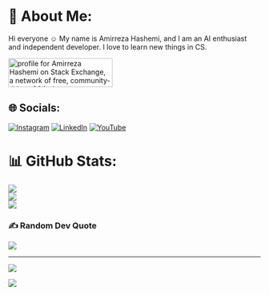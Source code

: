# 💫 About Me:
Hi everyone ☺️ My name is Amirreza Hashemi, and I am an AI enthusiast and independent developer. I love to learn new things in CS.

<a href="https://stackexchange.com/users/21750113"><img src="https://stackexchange.com/users/flair/21750113.png" width="208" height="58" alt="profile for Amirreza Hashemi on Stack Exchange, a network of free, community-driven Q&amp;A sites" title="profile for Amirreza Hashemi on Stack Exchange, a network of free, community-driven Q&amp;A sites"></a>


## 🌐 Socials:
[![Instagram](https://img.shields.io/badge/Instagram-%23E4405F.svg?logo=Instagram&logoColor=white)](https://instagram.com/Amirrezahashemi11 ) [![LinkedIn](https://img.shields.io/badge/LinkedIn-%230077B5.svg?logo=linkedin&logoColor=white)](https://linkedin.com/in/https://www.linkedin.com/in/amirreza-hashemi-109a0621b) [![YouTube](https://img.shields.io/badge/YouTube-%23FF0000.svg?logo=YouTube&logoColor=white)](https://youtube.com/@Amirrezatech ) 

# 📊 GitHub Stats:
![](https://github-readme-stats.vercel.app/api?username=Amirrezahmi&theme=dark&hide_border=false&include_all_commits=false&count_private=false)<br/>
![](https://github-readme-streak-stats.herokuapp.com/?user=Amirrezahmi&theme=dark&hide_border=false)<br/>
![](https://github-readme-stats.vercel.app/api/top-langs/?username=Amirrezahmi&theme=dark&hide_border=false&include_all_commits=false&count_private=false&layout=compact)

### ✍️ Random Dev Quote
![](https://quotes-github-readme.vercel.app/api?type=horizontal&theme=radical)

---
[![](https://visitcount.itsvg.in/api?id=Amirrezahmi&icon=0&color=0)](https://visitcount.itsvg.in)

<!-- Proudly created with GPRM ( https://gprm.itsvg.in ) -->


![](https://komarev.com/ghpvc/?username=amirrezahmi&abbreviated=true)




